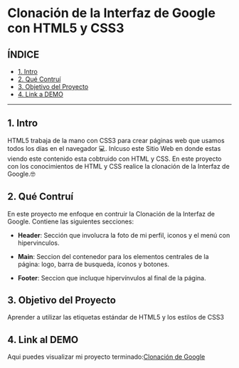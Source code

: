 # Clonación de la Interfaz de Google con HTML5 y CSS3

## **ÍNDICE**

* [1. Intro](#)
* [2. Qué Contruí](#)
* [3. Objetivo del Proyecto](#)
* [4. Link a DEMO](#)

****

## 1. Intro

HTML5 trabaja de la mano con CSS3 para crear páginas web que usamos todos los días en el navegador 💻. Inlcuso este Sitio Web en donde estas viendo este contenido esta cobtruido con HTML y CSS. En este proyecto con los conocimientos de HTML y CSS realice la clonación de la Interfaz de Google.🤓 

## 2. Qué Contruí

En este proyecto me enfoque en contruir la Clonación de la Interfaz de Google. Contiene las siguientes secciones: 

* **Header**: Sección que involucra la foto de mi perfil, iconos y el menú con hipervinculos.

* **Main**: Seccion del contenedor para los elementos centrales de la página: logo, barra de busqueda, íconos y botones.

* **Footer**: Seccion que incluque hipervínvulos al final de la página.

## 3. Objetivo del Proyecto
Aprender a utilizar las etiquetas estándar de HTML5 y los estilos de CSS3 

## 4. Link al DEMO

Aqui puedes visualizar mi proyecto terminado:[Clonación de Google](link)
